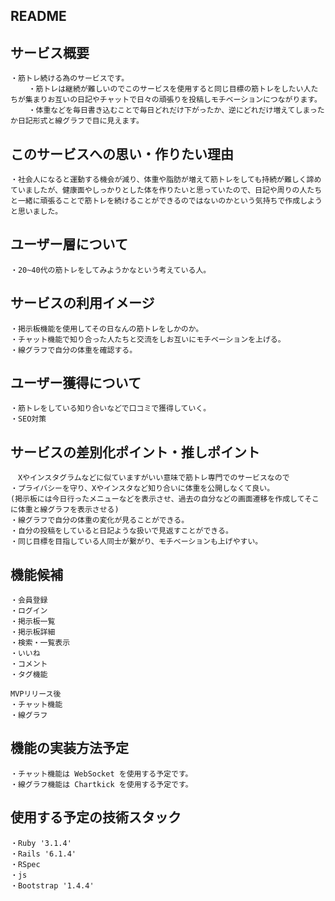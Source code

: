 ## README

## サービス概要

```
・筋トレ続ける為のサービスです。
    ・筋トレは継続が難しいのでこのサービスを使用すると同じ目標の筋トレをしたい人たちが集まりお互いの日記やチャットで日々の頑張りを投稿しモチベーションにつながります。
    ・体重などを毎日書き込むことで毎日どれだけ下がったか、逆にどれだけ増えてしまったか日記形式と線グラフで目に見えます。
```

## このサービスへの思い・作りたい理由

```
・社会人になると運動する機会が減り、体重や脂肪が増えて筋トレをしても持続が難しく諦めていましたが、健康面やしっかりとした体を作りたいと思っていたので、日記や周りの人たちと一緒に頑張ることで筋トレを続けることができるのではないのかという気持ちで作成しようと思いました。
```

## ユーザー層について

```
・20~40代の筋トレをしてみようかなという考えている人。
```

## サービスの利用イメージ

```
・掲示板機能を使用してその日なんの筋トレをしかのか。
・チャット機能で知り合った人たちと交流をしお互いにモチベーションを上げる。
・線グラフで自分の体重を確認する。
```

## ユーザー獲得について

```
・筋トレをしている知り合いなどで口コミで獲得していく。
・SEO対策
```

## サービスの差別化ポイント・推しポイント

```
　Xやインスタグラムなどに似ていますがいい意味で筋トレ専門でのサービスなので
・プライバシーを守り、Xやインスタなど知り合いに体重を公開しなくて良い。
(掲示板には今日行ったメニューなどを表示させ、過去の自分などの画面遷移を作成してそこに体重と線グラフを表示させる)
・線グラフで自分の体重の変化が見ることができる。
・自分の投稿をしていると日記ような扱いで見返すことができる。
・同じ目標を目指している人同士が繋がり、モチベーションも上げやすい。
```

## 機能候補

```
・会員登録
・ログイン
・掲示板一覧
・掲示板詳細
・検索・一覧表示
・いいね
・コメント
・タグ機能

MVPリリース後
・チャット機能
・線グラフ
```

## 機能の実装方法予定

```
・チャット機能は WebSocket を使用する予定です。
・線グラフ機能は Chartkick を使用する予定です。
```

## 使用する予定の技術スタック

```
・Ruby '3.1.4'
・Rails '6.1.4'
・RSpec
・js
・Bootstrap '1.4.4'

```
